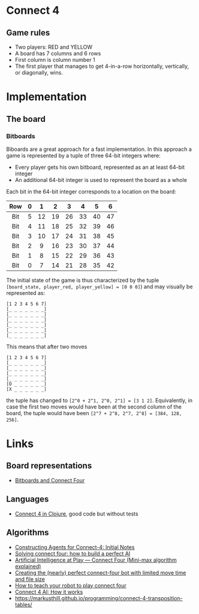 # Connect 4

## Game rules

- Two players: RED and YELLOW
- A board has 7 columns and 6 rows
- First column is column number 1
- The first player that manages to get 4-in-a-row horizontally,
  vertically, or diagonally, wins.

<!--
## Setting up a configuration

This means that the string "4433562" leads to the following configuration:

```
0 0 0 0 0 0 0
0 0 0 0 0 0 0
0 0 0 0 0 0 0
0 0 0 0 0 0 0
0 0 2 2 0 0 0
0 1 1 1 1 2 0
```
-->

# Implementation

## The board

### Bitboards

Biboards are a great approach for a fast implementation. In this approach
a game is represented by a tuple of three 64-bit integers where:

- Every player gets his own bitboard, represented as an at least 64-bit integer
- An additional 64-bit integer is used to represent the board as a whole

Each bit in the 64-bit integer corresponds to a location on the board:

|Row| 0 |  1 | 2  |  3 |  4 |  5 |  6 |
|:-:|:-:|:--:|:--:|:--:|:--:|:--:|:--:|
|Bit| 5 | 12 | 19 | 26 | 33 | 40 | 47 | 
|Bit| 4 | 11 | 18 | 25 | 32 | 39 | 46 |
|Bit| 3 | 10 | 17 | 24 | 31 | 38 | 45 | 
|Bit| 2 | 9  | 16 | 23 | 30 | 37 | 44 | 
|Bit| 1 | 8  | 15 | 22 | 29 | 36 | 43 | 
|Bit| 0 | 7  | 14 | 21 | 28 | 35 | 42 |

The initial state of the game is thus characterized by the 
tuple `[board_state, player_red, player_yellow] = [0 0 0]`)
and may visually be represented as:

```
[1 2 3 4 5 6 7]
[_ _ _ _ _ _ _]
[_ _ _ _ _ _ _]
[_ _ _ _ _ _ _]
[_ _ _ _ _ _ _]
[_ _ _ _ _ _ _]
[_ _ _ _ _ _ _]
```

This means that after two moves

```
[1 2 3 4 5 6 7]
[_ _ _ _ _ _ _]
[_ _ _ _ _ _ _]
[_ _ _ _ _ _ _]
[_ _ _ _ _ _ _]
[O _ _ _ _ _ _]
[X _ _ _ _ _ _]
```

the tuple has changed to `[2^0 + 2^1, 2^0, 2^1] = [3 1 2]`. 
Equivalently, in case the first two moves would have been 
at the second column of the board, the tuple would have been 
`[2^7 + 2^8, 2^7, 2^8] = [384, 128, 256]`.

# Links


## Board representations

- [Bitboards and Connect Four](https://github.com/denkspuren/BitboardC4/blob/master/BitboardDesign.md)

## Languages

- [Connect 4 in Clojure](https://github.com/eigenlicht/clj-connect-four), good code but without tests

## Algorithms

- [Constructing Agents for Connect-4: Initial Notes](https://markusthill.github.io/programming/connect-4-introduction-and-tree-search-algorithms/)
- [Solving connect four: how to build a perfect AI](http://blog.gamesolver.org/solving-connect-four/01-introduction/)
- [Artificial Intelligence at Play — Connect Four (Mini-max algorithm explained)](https://medium.com/analytics-vidhya/artificial-intelligence-at-play-connect-four-minimax-algorithm-explained-3b5fc32e4a4f)
- [Creating the (nearly) perfect connect-four bot with limited move time and file size](https://towardsdatascience.com/creating-the-perfect-connect-four-ai-bot-c165115557b0)
- [How to teach your robot to play connect four](https://roboticsproject.readthedocs.io/en/latest/index.html)
- [Connect 4 AI: How it works](https://roadtolarissa.com/connect-4-ai-how-it-works/)
- https://markusthill.github.io/programming/connect-4-transposition-tables/
